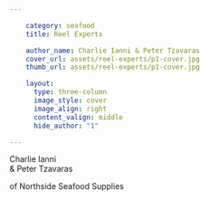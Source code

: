 ```yaml
---

    category: seafood
    title: Reel Experts

    author_name: Charlie Ianni & Peter Tzavaras
    cover_url: assets/reel-experts/p1-cover.jpg
    thumb_url: assets/reel-experts/p1-cover.jpg

    layout:
      type: three-column
      image_style: cover
      image_align: right
      content_valign: middle
      hide_author: "1"

---
```


<div class="author-details">
  <p class="author-name">Charlie Ianni <br/>& Peter Tzavaras</p>
  <p>of Northside Seafood Supplies</p>
</div>
